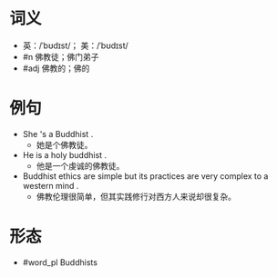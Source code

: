 # 词义
- 英：/ˈbʊdɪst/； 美：/ˈbʊdɪst/
- #n 佛教徒；佛门弟子
- #adj 佛教的；佛的
# 例句
- She 's a Buddhist .
	- 她是个佛教徒。
- He is a holy buddhist .
	- 他是一个虔诚的佛教徒。
- Buddhist ethics are simple but its practices are very complex to a western mind .
	- 佛教伦理很简单，但其实践修行对西方人来说却很复杂。
# 形态
- #word_pl Buddhists
